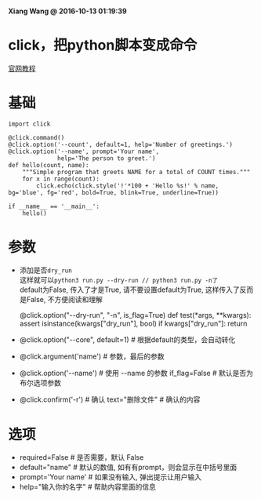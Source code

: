 #### Xiang Wang @ 2016-10-13 01:19:39

# click，把python脚本变成命令

[官网教程][website]

# 基础
```
import click

@click.command()
@click.option('--count', default=1, help='Number of greetings.')
@click.option('--name', prompt='Your name',
              help='The person to greet.')
def hello(count, name):
    """Simple program that greets NAME for a total of COUNT times."""
    for x in range(count):
        click.echo(click.style('!'*100 + 'Hello %s!' % name, bg='blue', fg='red', bold=True, blink=True, underline=True))

if __name__ == '__main__':
    hello()
```


# 参数
* 添加是否`dry_run`  
这样就可以`python3 run.py --dry-run // python3 run.py -n了`  
default为False, 传入了才是True, 请不要设置default为True, 这样传入了反而是False, 不方便阅读和理解


    @click.option("--dry-run", "-n", is_flag=True)
    def test(*args, **kwargs):
        assert isinstance(kwargs["dry_run"], bool)
        if kwargs["dry_run"]:
            return


* @click.option("--core", default=1)  # 根据default的类型，会自动转化
* @click.argument('name')  # 参数，最后的参数
* @click.option('--name')  # 使用 --name <value> 的参数
    if_flag=False  # 默认是否为布尔选项参数
* @click.confirm('-r')  # 确认
    text="删除文件"  # 确认的内容


# 选项
* required=False  # 是否需要，默认 False
* default="name"  # 默认的数值, 如有有prompt，则会显示在中括号里面
* prompt='Your name'  # 如果没有输入, 弹出提示让用户输入
* help="输入你的名字"  # 帮助内容里面的信息


[website]: https://click.palletsprojects.com/en/8.0.x/quickstart/
